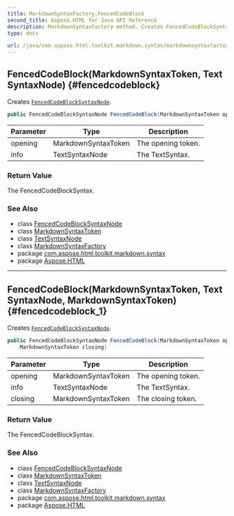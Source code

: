 ```yaml
---
title: MarkdownSyntaxFactory.FencedCodeBlock
second_title: Aspose.HTML for Java API Reference
description: MarkdownSyntaxFactory method. Creates FencedCodeBlockSyntaxNode
type: docs

url: /java/com.aspose.html.toolkit.markdown.syntax/markdownsyntaxfactory/fencedcodeblock/
---
```

## FencedCodeBlock(MarkdownSyntaxToken, TextSyntaxNode) {#fencedcodeblock}

Creates [`FencedCodeBlockSyntaxNode`](../../fencedcodeblocksyntaxnode/).

```java
public FencedCodeBlockSyntaxNode FencedCodeBlock(MarkdownSyntaxToken opening, TextSyntaxNode info)
```

| Parameter | Type | Description |
| --- | --- | --- |
| opening | MarkdownSyntaxToken | The opening token. |
| info | TextSyntaxNode | The TextSyntax. |

### Return Value

The FencedCodeBlockSyntax.

### See Also

* class [FencedCodeBlockSyntaxNode](../../fencedcodeblocksyntaxnode/)
* class [MarkdownSyntaxToken](../../markdownsyntaxtoken/)
* class [TextSyntaxNode](../../textsyntaxnode/)
* class [MarkdownSyntaxFactory](../)
* package [com.aspose.html.toolkit.markdown.syntax](../../../com.aspose.html.toolkit.markdown.syntax/)
* package [Aspose.HTML](../../../)

---

## FencedCodeBlock(MarkdownSyntaxToken, TextSyntaxNode, MarkdownSyntaxToken) {#fencedcodeblock_1}

Creates [`FencedCodeBlockSyntaxNode`](../../fencedcodeblocksyntaxnode/).

```java
public FencedCodeBlockSyntaxNode FencedCodeBlock(MarkdownSyntaxToken opening, TextSyntaxNode info, 
    MarkdownSyntaxToken closing)
```

| Parameter | Type | Description |
| --- | --- | --- |
| opening | MarkdownSyntaxToken | The opening token. |
| info | TextSyntaxNode | The TextSyntax. |
| closing | MarkdownSyntaxToken | The closing token. |

### Return Value

The FencedCodeBlockSyntax.

### See Also

* class [FencedCodeBlockSyntaxNode](../../fencedcodeblocksyntaxnode/)
* class [MarkdownSyntaxToken](../../markdownsyntaxtoken/)
* class [TextSyntaxNode](../../textsyntaxnode/)
* class [MarkdownSyntaxFactory](../)
* package [com.aspose.html.toolkit.markdown.syntax](../../../com.aspose.html.toolkit.markdown.syntax/)
* package [Aspose.HTML](../../../)
